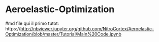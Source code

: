 # Aeroelastic-Optimization
#md file
qui il primo tutot: https://http://nbviewer.jupyter.org/github.com/NitroCortex/Aeroelastic-Optimization/blob/master/Tutorial/Main%20Code.ipynb
